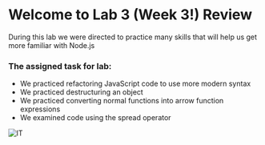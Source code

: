 # Welcome to Lab 3 (Week 3!) Review

During this lab we were directed to practice many skills that will help us get more familiar with Node.js

### The assigned task for lab:
- We practiced refactoring JavaScript code to use more modern syntax
- We practiced destructuring an object
- We practiced converting normal functions into arrow function expressions
- We examined code using the spread operator

![IT](https://user-images.githubusercontent.com/81718217/120878046-bba29180-c56e-11eb-8050-75fcc022b54a.jpg)


